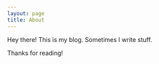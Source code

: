 ```yaml
---
layout: page
title: About
---
```


<p class="message">
  Hey there! This is my blog. Sometimes I write stuff.
</p>

Thanks for reading!
